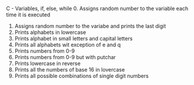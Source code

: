 C - Variables, if, else, while
0. Assigns random number to the variable each time it is executed
1. Assigns random number to the variabe and prints the last digit
2. Prints alphabets in lowercase
3. Prints alphabet in small letters and capital letters
4. Prints all alphabets wit exception of e and q
5. Prints numbers from 0-9
6. Prints numbers from 0-9 but with putchar
7. Prints lowercase in reverse
8. Prints all the numbers of base 16 in lovercase
9. Prints all possible combinations of single digit numbers
